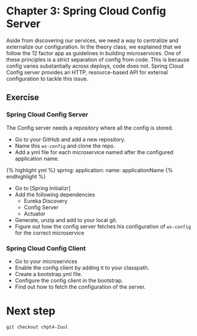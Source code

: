 # Chapter 3: Spring Cloud Config Server 
Aside from discovering our services, we need a way to centralize and externalize our configuration.
In the theory class, we explained that we follow the 12 factor app as guidelines in building microservices. 
One of these principles is a strict separation of config from code.
This is because config varies substantially across deploys, code does not. 
Spring Cloud Config server provides an HTTP, resource-based API for external configuration to tackle this issue.

## Exercise 

### Spring Cloud Config Server
The Config server needs a repository where all the config is stored. 
* Go to your GitHub and add a new repository.
* Name this `ws-config` and clone the repo. 
* Add a yml file for each microservice named after the configured application name.

{% highlight yml %}
 spring:
   application:
     name: applicationName
{% endhighlight %}

* Go to [Spring Initializr]
* Add the following dependencies
    * Eureka Discovery
    * Config Server
    * Actuator
* Generate, unzip and add to your local git.
* Figure out how the config server fetches his configuration of `ws-config` for the correct microservice
    

### Spring Cloud Config Client
* Go to your microservices
* Enable the config client by adding it to your classpath. 
* Create a bootstrap.yml file. 
* Configure the config client in the bootstrap.
* Find out how to fetch the configuration of the server.



# Next step
`git checkout chpt4-Zuul`

